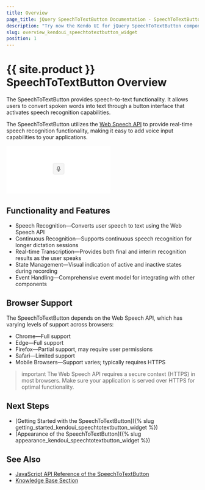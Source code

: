 ```yaml
---
title: Overview
page_title: jQuery SpeechToTextButton Documentation - SpeechToTextButton Overview
description: "Try now the Kendo UI for jQuery SpeechToTextButton component that converts spoken words into text through a button interface."
slug: overview_kendoui_speechtotextbutton_widget
position: 1
---
```


# {{ site.product }} SpeechToTextButton Overview

The SpeechToTextButton provides speech-to-text functionality. It allows users to convert spoken words into text through a button interface that activates speech recognition capabilities.

The SpeechToTextButton utilizes the [Web Speech API](https://developer.mozilla.org/en-US/docs/Web/API/Web_Speech_API) to provide real-time speech recognition functionality, making it easy to add voice input capabilities to your applications.

![Kendo UI for jQuery Button with Basic Configuration](speechtotextbutton.png)

## Functionality and Features

* Speech Recognition—Converts user speech to text using the Web Speech API
* Continuous Recognition—Supports continuous speech recognition for longer dictation sessions
* Real-time Transcription—Provides both final and interim recognition results as the user speaks
* State Management—Visual indication of active and inactive states during recording
* Event Handling—Comprehensive event model for integrating with other components

## Browser Support

The SpeechToTextButton depends on the Web Speech API, which has varying levels of support across browsers:

* Chrome—Full support
* Edge—Full support
* Firefox—Partial support, may require user permissions
* Safari—Limited support
* Mobile Browsers—Support varies; typically requires HTTPS

>important The Web Speech API requires a secure context (HTTPS) in most browsers. Make sure your application is served over HTTPS for optimal functionality.

## Next Steps

* [Getting Started with the SpeechToTextButton]({% slug getting_started_kendoui_speechtotextbutton_widget %})
* [Appearance of the SpeechToTextButton]({% slug appearance_kendoui_speechtotextbutton_widget %})

## See Also

* [JavaScript API Reference of the SpeechToTextButton](/api/javascript/ui/speechtotextbutton)
* [Knowledge Base Section](/knowledge-base)
